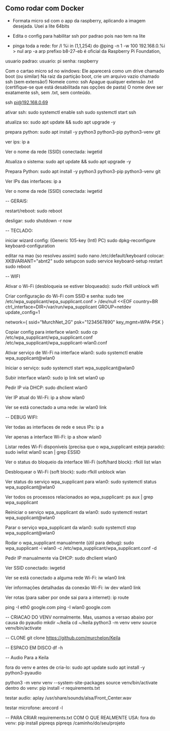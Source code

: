 
## Como rodar com Docker

- Formata micro sd com o app da raspberry, aplicando a imagem desejada. Usei a lite 64bits
- Edita o config para habilitar ssh por padrao pois nao tem na lite

- pinga toda a rede: for /l %i in (1,1,254) do @ping -n 1 -w 100 192.168.0.%i > nul
arp -a
arp prefixo b8-27-eb é oficial da Raspberry Pi Foundation, 

usuario padrao:
usuario: pi
senha: raspberry

Com o cartao micro sd no windows: 
Ele aparecerá como um drive chamado boot (ou similar)
Na raiz da partição boot, crie um arquivo vazio chamado ssh (sem extensão!)
Nomeie como: ssh
Apague qualquer extensão .txt (certifique-se que está desabilitada nas opções de pasta)
O nome deve ser exatamente ssh, sem .txt, sem conteúdo.

ssh pi@192.168.0.69

ativar ssh:
sudo systemctl enable ssh
sudo systemctl start ssh

atualiza so:
sudo apt update && sudo apt upgrade -y

prepara python:
sudo apt install -y python3 python3-pip python3-venv git

ver ips:
ip a

Ver o nome da rede (SSID) conectada:
iwgetid

Atualiza o sistema:
sudo apt update && sudo apt upgrade -y

Prepara Python:
sudo apt install -y python3 python3-pip python3-venv git

Ver IPs das interfaces:
ip a

Ver o nome da rede (SSID) conectada:
iwgetid


-- GERAIS:

restart/reboot:
sudo reboot

desligar:
sudo shutdown -r now


-- TECLADO:

iniciar wizard config: (Generic 105-key (Intl) PC)
sudo dpkg-reconfigure keyboard-configuration

editar na mao (so resolveu assim)
sudo nano /etc/default/keyboard
colocar: XKBVARIANT="abnt2"
sudo setupcon
sudo service keyboard-setup restart
sudo reboot

-- WIFI

Ativar o Wi-Fi (desbloqueia se estiver bloqueado):
sudo rfkill unblock wifi

Criar configuração do Wi-Fi com SSID e senha:
sudo tee /etc/wpa_supplicant/wpa_supplicant.conf > /dev/null <<EOF
country=BR
ctrl_interface=DIR=/var/run/wpa_supplicant GROUP=netdev
update_config=1

network={
    ssid="MurchNet_2G"
    psk="1234567890"
    key_mgmt=WPA-PSK
}

Copiar config para interface wlan0:
sudo cp /etc/wpa_supplicant/wpa_supplicant.conf /etc/wpa_supplicant/wpa_supplicant-wlan0.conf

Ativar serviço de Wi-Fi na interface wlan0:
sudo systemctl enable wpa_supplicant@wlan0

Iniciar o serviço:
sudo systemctl start wpa_supplicant@wlan0

Subir interface wlan0:
sudo ip link set wlan0 up

Pedir IP via DHCP:
sudo dhclient wlan0

Ver IP atual do Wi-Fi:
ip a show wlan0

Ver se está conectado a uma rede:
iw wlan0 link

-- DEBUG WIFI:

Ver todas as interfaces de rede e seus IPs:
ip a

Ver apenas a interface Wi-Fi:
ip a show wlan0

Listar redes Wi-Fi disponíveis (precisa que o wpa_supplicant esteja parado):
sudo iwlist wlan0 scan | grep ESSID

Ver o status do bloqueio da interface Wi-Fi (soft/hard block):
rfkill list wlan

Desbloquear o Wi-Fi (soft block):
sudo rfkill unblock wlan

Ver status do serviço wpa_supplicant para wlan0:
sudo systemctl status wpa_supplicant@wlan0

Ver todos os processos relacionados ao wpa_supplicant:
ps aux | grep wpa_supplicant

Reiniciar o serviço wpa_supplicant da wlan0:
sudo systemctl restart wpa_supplicant@wlan0

Parar o serviço wpa_supplicant da wlan0:
sudo systemctl stop wpa_supplicant@wlan0

Rodar o wpa_supplicant manualmente (útil para debug):
sudo wpa_supplicant -i wlan0 -c /etc/wpa_supplicant/wpa_supplicant.conf -d

Pedir IP manualmente via DHCP:
sudo dhclient wlan0

Ver SSID conectado:
iwgetid

Ver se está conectado a alguma rede Wi-Fi:
iw wlan0 link

Ver informações detalhadas da conexão Wi-Fi:
iw dev wlan0 link

Ver rotas (para saber por onde sai para a internet):
ip route

ping -I eth0 google.com
ping -I wlan0 google.com

-- CRIACAO DO VENV normalmente. Mas, usamos a versao abaixo por causa do pyaudio
mkdir ~/keila
cd ~/keila
python3 -m venv venv
source venv/bin/activate

-- CLONE
git clone https://github.com/murchelon/Keila

-- ESPACO EM DISCO
df -h

-- Audio Para a Keila

fora do venv e antes de cria-lo:
sudo apt update
sudo apt install -y python3-pyaudio

python3 -m venv venv --system-site-packages
source venv/bin/activate
dentro do venv: pip install -r requirements.txt

testar audio:
aplay /usr/share/sounds/alsa/Front_Center.wav

testar microfone:
arecord -l


-- PARA CRIAR requirements.txt COM O QUE REALMENTE USA:
fora do venv:
pip install pipreqs
pipreqs /caminho/do/seu/projeto


